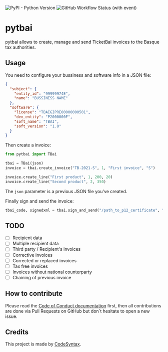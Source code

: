 ![PyPI - Python Version](https://img.shields.io/pypi/pyversions/pytbai)
![GitHub Workflow Status (with event)](https://img.shields.io/github/actions/workflow/status/codesyntax/pytbai/python-package.yml)

# pytbai

pytbai allows to create, manage and send TicketBai invoices to the Basque tax authorities.

## Usage

You need to configure your bussiness and software info in a JSON file:

```json
{
  "subject": {
    "entity_id": "99999974E",
    "name": "BUSSINESS NAME"
  },
  "software": {
    "license": "TBAIGIPRE00000000501",
    "dev_entity": "P2000000F",
    "soft_name": "TBAI",
    "soft_version": "1.0"
  }
}
```

Then create a invoice:

```python
from pytbai import TBai

tbai = TBai(json)
invoice = tbai.create_invoice("TB-2021-S", 1, "First invoice", "S")

invoice.create_line("First product", 1, 200, 20)
invoice.create_line("Second product", 2, 350)
```

The `json` parameter is a previous JSON file you've created.

Finally sign and send the invoice:

```python
tbai_code, signedxml = tbai.sign_and_send("/path_to_p12_certificate", "password")
```

## TODO

- [ ] Recipient data
- [ ] Multiple recipient data
- [ ] Third party / Recipient's invoices
- [ ] Corrective invoices
- [ ] Corrected or replaced invoices
- [ ] Tax free invoices
- [ ] Invoices without national counterparty
- [ ] Chaining of previous invoice

## How to contribute

Please read the [Code of Conduct documentation](CODE_OF_CONDUCT.md) first, then all contributions are done via Pull Requests on GitHub but don´t hesitate to open a new issue.

## Credits

This project is made by [CodeSyntax](https://codesyntax.com).
